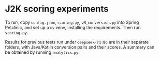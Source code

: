 # J2K scoring experiments

To run, copy `config.json`, `scoring.py`, `vN_conversion.py` into Spring Petclinic, and set up a `uv` venv, installing the requirements. Then run `scoring.py`.

Results for previous tests run under `deepseek-r1:8b` are in their separate folders, with Java/Kotlin conversion pairs and their scores. A summary can be obtained by running `analytics.py`.